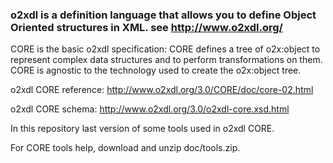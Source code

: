 ### o2xdl is a definition language that allows you to define Object Oriented structures in XML.  see http://www.o2xdl.org/ ###

CORE is the basic o2xdl specification: CORE defines a tree of o2x:object to represent complex data structures and to perform transformations on them. CORE is agnostic to the technology used to create the o2x:object tree.

o2xdl CORE reference: http://www.o2xdl.org/3.0/CORE/doc/core-02.html

o2xdl CORE schema: http://www.o2xdl.org/3.0/o2xdl-core.xsd.html

In this repository last version of some tools used in o2xdl CORE.

For CORE tools help, download and unzip doc/tools.zip.
